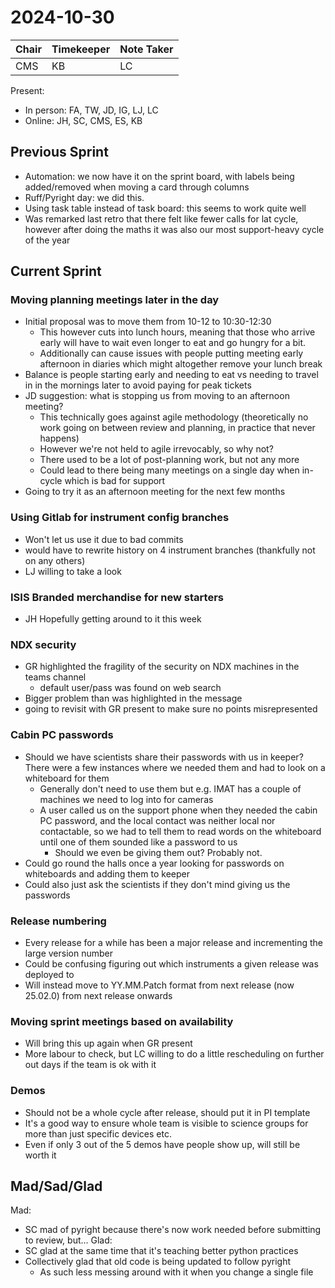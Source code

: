 # 2024-10-30

| Chair | Timekeeper | Note Taker |
|-------|------------|------------|
| CMS   | KB         |LC          |

Present:
- In person: FA, TW, JD, IG, LJ, LC
- Online: JH, SC, CMS, ES, KB

## Previous Sprint
- Automation: we now have it on the sprint board, with labels being added/removed when moving a card through columns
- Ruff/Pyright day: we did this.
- Using task table instead of task board: this seems to work quite well
- Was remarked last retro that there felt like fewer calls for lat cycle, however after doing the maths it was also our most support-heavy cycle of the year

## Current Sprint
### Moving planning meetings later in the day
- Initial proposal was to move them from 10-12 to 10:30-12:30
  - This however cuts into lunch hours, meaning that those who arrive early will have to wait even longer to eat and go hungry for a bit.
  - Additionally can cause issues with people putting meeting early afternoon in diaries which might altogether remove your lunch break
- Balance is people starting early and needing to eat vs needing to travel in in the mornings later to avoid paying for peak tickets
- JD suggestion: what is stopping us from moving to an afternoon meeting?
  - This technically goes against agile methodology (theoretically no work going on between review and planning, in practice that never happens)
  - However we're not held to agile irrevocably, so why not?
  - There used to be a lot of post-planning work, but not any more
  - Could lead to there being many meetings on a single day when in-cycle which is bad for support
- Going to try it as an afternoon meeting for the next few months

### Using Gitlab for instrument config branches
- Won't let us use it due to bad commits
- would have to rewrite history on 4 instrument branches (thankfully not on any others)
- LJ willing to take a look

### ISIS Branded merchandise for new starters
- JH Hopefully getting around to it this week

### NDX security
- GR highlighted the fragility of the security on NDX machines in the teams channel
   - default user/pass was found on web search
- Bigger problem than was highlighted in the message
- going to revisit with GR present to make sure no points misrepresented

### Cabin PC passwords
- Should we have scientists share their passwords with us in keeper? There were a few instances where we needed them and had to look on a whiteboard for them
   - Generally don't need to use them but e.g. IMAT has a couple of machines we need to log into for cameras
   - A user called us on the support phone when they needed the cabin PC password, and the local contact was neither local nor contactable, so we had to tell them to read words on the whiteboard until one of them sounded like a password to us
       - Should we even be giving them out? Probably not.
- Could go round the halls once a year looking for passwords on whiteboards and adding them to keeper
- Could also just ask the scientists if they don't mind giving us the passwords

### Release numbering
- Every release for a while has been a major release and incrementing the large version number
- Could be confusing figuring out which instruments a given release was deployed to
- Will instead move to YY.MM.Patch format from next release (now 25.02.0) from next release onwards

### Moving sprint meetings based on availability
- Will bring this up again when GR present
- More labour to check, but LC willing to do a little rescheduling on further out days if the team is ok with it

### Demos
- Should not be a whole cycle after release, should put it in PI template
- It's a good way to ensure whole team is visible to science groups for more than just specific devices etc.
- Even if only 3 out of the 5 demos have people show up, will still be worth it

## Mad/Sad/Glad
Mad:
- SC mad of pyright because there's now work needed before submitting to review, but...
Glad:
- SC glad at the same time that it's teaching better python practices
- Collectively glad that old code is being updated to follow pyright
   - As such less messing around with it when you change a single file